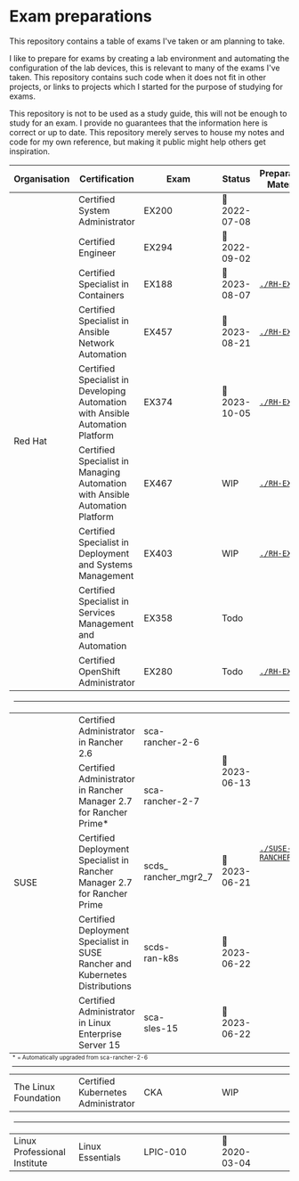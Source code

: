 # Exam preparations
This repository contains a table of exams I've taken or am planning to take.  

I like to prepare for exams by creating a lab environment and automating the configuration of the lab devices, this is relevant to many of the exams I've taken. This repository contains such code when it does not fit in other projects, or links to projects which I started for the purpose of studying for exams.  

This repository is not to be used as a study guide, this will not be enough to study for an exam. I provide no guarantees that the information here is correct or up to date. This repository merely serves to house my notes and code for my own reference, but making it public might help others get inspiration.  


<table>
    <thead>
        <tr>
            <th>Organisation</th>
            <th>Certification</th>
            <th>Exam</th>
            <th>Status</th>
            <th>Preparation Material</th>
        </tr>
    </thead>
    <tbody>
        <tr>
            <td rowspan=9>Red Hat</td>
            <td rowspan=1>Certified System Administrator</td>
            <td>EX200</td>
            <td>🎉 2022-07-08</td>
            <td></td>
        </tr>
        <tr>
            <td rowspan=1>Certified Engineer</td>
            <td>EX294</td>
            <td>🎉 2022-09-02</td>
            <td></td>
        </tr>
        <tr>
            <td rowspan=1>Certified Specialist in Containers</td>
            <td>EX188</td>
            <td>🎉 2023-08-07</td>
            <td><code><a href="./RH-EX188">./RH-EX188</a></code></td>
        </tr>
        <tr>
            <td rowspan=1>Certified Specialist in Ansible<br>Network Automation</td>
            <td>EX457</td>
            <td>🎉 2023-08-21</td>
            <td><code><a href="./RH-EX457">./RH-EX357</a></code></td>
        </tr>
        <tr>
            <td rowspan=1>Certified Specialist in Developing<br>Automation with Ansible Automation Platform</td>
            <td>EX374</td>
            <td>🎉 2023-10-05</td>
            <td><code><a href="./RH-EX374">./RH-EX374</a></code></td>
        </tr>
        <tr>
            <td rowspan=1>Certified Specialist in Managing<br>Automation with Ansible Automation Platform</td>
            <td>EX467</td>
            <td>WIP</td>
            <td><code><a href="./RH-EX467">./RH-EX467</a></code></td>
        </tr>
        <tr>
            <td rowspan=1>Certified Specialist in Deployment and Systems Management</td>
            <td>EX403</td>
            <td>WIP</td>
            <td><code><a href="./RH-EX403">./RH-EX403</a></code></td>
        </tr>
        <tr>
            <td rowspan=1>Certified Specialist in Services<br>Management and Automation</td>
            <td>EX358</td>
            <td>Todo</td>
            <td></td>
        </tr>
        <tr>
            <td rowspan=1>Certified OpenShift Administrator</td>
            <td>EX280</td>
            <td>Todo</td>
            <td><code><a href="./RH-EX280">./RH-EX280</a></code></td>
        </tr>
    </tbody>
    <td colspan="5" class="divider">
        <hr/>
    </td>
    <tbody>
        <tr>
            <td rowspan=5>SUSE</td>
            <td rowspan=1>Certified Administrator in Rancher 2.6</td>
            <td>sca-<br>rancher-2-6</td>
            <td rowspan=2>🎉 2023-06-13</td>
            <td rowspan=4><code><a href="./SUSE-RANCHER">./SUSE-RANCHER</a></code></td>
        </tr>
        <tr>
            <td rowspan=1>Certified Administrator in Rancher Manager 2.7 for Rancher Prime*</td>
            <td>sca-<br>rancher-2-7</td>
        </tr>
        <tr>
            <td rowspan=1>Certified Deployment Specialist in Rancher<br>Manager 2.7 for Rancher Prime</td>
            <td>scds_<br>rancher_mgr2_7</td>
            <td>🎉 2023-06-21</td>
        </tr>
        <tr>
            <td rowspan=1>Certified Deployment Specialist in SUSE<br>Rancher and Kubernetes Distributions</td>
            <td>scds-<br>ran-k8s</td>
            <td>🎉 2023-06-22</td>
        </tr>
        <tr>
            <td rowspan=1>Certified Administrator in Linux<br>Enterprise Server 15</td>
            <td>sca-<br>sles-15</td>
            <td>🎉 2023-06-22</td>
            <td></td>
        </tr>
    </tbody>
    <td colspan="5" class="divider" span style="font-size:10px">
        * = Automatically upgraded from sca-rancher-2-6
        <hr/>
    </td>
    <tbody>
        <tr>
            <td rowspan=1>The Linux Foundation</td>
            <td rowspan=1>Certified Kubernetes Administrator</td>
            <td>CKA</td>
            <td>WIP</td>
            <td></td>
        </tr>
    </tbody>
    <td colspan="5" class="divider">
        <hr/>
    </td>
    <tbody>
        <tr>
            <td rowspan=1>Linux Professional Institute</td>
            <td rowspan=1>Linux Essentials</td>
            <td>LPIC-010</td>
            <td>🎉 2020-03-04</td>
            <td></td>
        </tr>
    </tbody>
</table>
